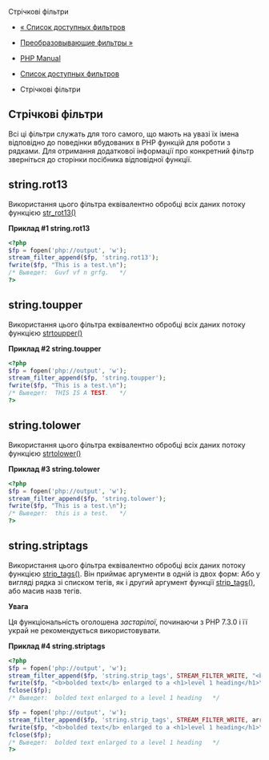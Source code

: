 Стрічкові фільтри

-   [« Список доступных фильтров](filters.html)
    
-   [Преобразовывающие фильтры »](filters.convert.html)
    
-   [PHP Manual](index.html)
    
-   [Список доступных фильтров](filters.html)
    
-   Стрічкові фільтри
    

## Стрічкові фільтри

Всі ці фільтри служать для того самого, що мають на увазі їх імена відповідно до поведінки вбудованих в PHP функцій для роботи з рядками. Для отримання додаткової інформації про конкретний фільтр зверніться до сторінки посібника відповідної функції.

## string.rot13

Використання цього фільтра еквівалентно обробці всіх даних потоку функцією [str\_rot13()](function.str-rot13.html)

**Приклад #1 string.rot13**

```php
<?php
$fp = fopen('php://output', 'w');
stream_filter_append($fp, 'string.rot13');
fwrite($fp, "This is a test.\n");
/* Выведет:  Guvf vf n grfg.   */
?>
```

## string.toupper

Використання цього фільтра еквівалентно обробці всіх даних потоку функцією [strtoupper()](function.strtoupper.html)

**Приклад #2 string.toupper**

```php
<?php
$fp = fopen('php://output', 'w');
stream_filter_append($fp, 'string.toupper');
fwrite($fp, "This is a test.\n");
/* Выведет:  THIS IS A TEST.   */
?>
```

## string.tolower

Використання цього фільтра еквівалентно обробці всіх даних потоку функцією [strtolower()](function.strtolower.html)

**Приклад #3 string.tolower**

```php
<?php
$fp = fopen('php://output', 'w');
stream_filter_append($fp, 'string.tolower');
fwrite($fp, "This is a test.\n");
/* Выведет:  this is a test.   */
?>
```

## string.striptags

Використання цього фільтра еквівалентно обробці всіх даних потоку функцією [strip\_tags()](function.strip-tags.html). Він приймає аргументи в одній із двох форм: Або у вигляді рядка зі списком тегів, як і другий аргумент функції [strip\_tags()](function.strip-tags.html), або масив назв тегів.

**Увага**

Ця функціональність оголошена *застарілої*, починаючи з PHP 7.3.0 і її украй не рекомендується використовувати.

**Приклад #4 string.striptags**

```php
<?php
$fp = fopen('php://output', 'w');
stream_filter_append($fp, 'string.strip_tags', STREAM_FILTER_WRITE, "<b><i><u>");
fwrite($fp, "<b>bolded text</b> enlarged to a <h1>level 1 heading</h1>\n");
fclose($fp);
/* Выведет:  bolded text enlarged to a level 1 heading   */

$fp = fopen('php://output', 'w');
stream_filter_append($fp, 'string.strip_tags', STREAM_FILTER_WRITE, array('b','i','u'));
fwrite($fp, "<b>bolded text</b> enlarged to a <h1>level 1 heading</h1>\n");
fclose($fp);
/* Выведет:  bolded text enlarged to a level 1 heading   */
?>
```